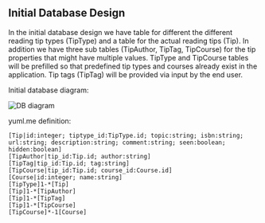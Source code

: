 ## Initial Database Design

In the initial database design we have table for different the different reading tip types (TipType) and a table for the actual reading tips (Tip).
In addition we have three sub tables (TipAuthor, TipTag, TipCourse) for the tip properties that might have multiple values.
TipType and TipCourse tables will be prefilled so that predefined tip types and courses already exist in the application.
Tip tags (TipTag) will be provided via input by the end user.

Initial database diagram:

![DB diagram](http://yuml.me/09375d70.png)

yuml.me definition:
```[TipType|id:integer; name:string; hasisbn:boolean; hasurl:boolean]
[Tip|id:integer; tiptype_id:TipType.id; topic:string; isbn:string; url:string; description:string; comment:string; seen:boolean; hidden:boolean]
[TipAuthor|tip_id:Tip.id; author:string]
[TipTag|tip_id:Tip.id; tag:string]
[TipCourse|tip_id:Tip.id; course_id:Course.id]
[Course|id:integer; name:string]
[TipType]1-*[Tip]
[Tip]1-*[TipAuthor]
[Tip]1-*[TipTag]
[Tip]1-*[TipCourse]
[TipCourse]*-1[Course]
